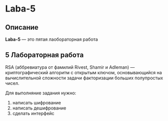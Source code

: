 # Laba-5
## Описание

**Laba-5** — это пятая лаобораторная работа 
## 5 Лабораторная работа
RSA (аббревиатура от фамилий Rivest, Shamir и Adleman) — криптографический алгоритм с открытым ключом, основывающийся на вычислительной сложности задачи факторизации больших полупростых чисел.


Для выполняние задания нужно:
1) написать шифрование
2) написать дешифрование
3) сделать интерфейс
